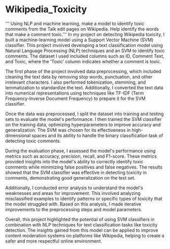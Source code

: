 # Wikipedia_Toxicity
''' Using NLP and machine learning, make a model to identify toxic comments from the Talk edit pages on Wikipedia. Help identify the words that make a comment toxic.'''
In my project on detecting Wikipedia toxicity, I built a machine-learning model using a Support Vector Machine (SVM) classifier. This project involved developing a text classification model using Natural Language Processing (NLP) techniques and an SVM to identify toxic comments. The dataset I used included columns such as ID, Comment Text, and Toxic, where the 'Toxic' column indicates whether a comment is toxic.

The first phase of the project involved data preprocessing, which included cleaning the text data by removing stop words, punctuation, and other irrelevant characters. I also performed tokenization, stemming, and lemmatization to standardize the text. Additionally, I converted the text data into numerical representations using techniques like TF-IDF (Term Frequency-Inverse Document Frequency) to prepare it for the SVM classifier.

Once the data was preprocessed, I split the dataset into training and testing sets to evaluate the model's performance. I then trained the SVM classifier on the training data, optimizing hyperparameters to improve accuracy and generalization. The SVM was chosen for its effectiveness in high-dimensional spaces and its ability to handle the binary classification task of detecting toxic comments.

During the evaluation phase, I assessed the model's performance using metrics such as accuracy, precision, recall, and F1-score. These metrics provided insights into the model's ability to correctly identify toxic comments while minimizing false positives and false negatives. The results showed that the SVM classifier was effective in detecting toxicity in comments, demonstrating good generalization on the test set.

Additionally, I conducted error analysis to understand the model's weaknesses and areas for improvement. This involved analyzing misclassified examples to identify patterns or specific types of toxicity that the model struggled with. Based on this analysis, I made iterative improvements to the preprocessing steps and model parameters.

Overall, this project highlighted the potential of using SVM classifiers in combination with NLP techniques for text classification tasks like toxicity detection. The insights gained from this model can be applied to improve content moderation systems on platforms like Wikipedia, helping to create a safer and more respectful online environment.
